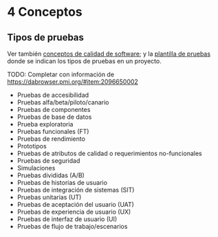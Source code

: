 # 4 Conceptos

## Tipos de pruebas

Ver también [conceptos de calidad de
software](/4_Conceptos/4_Calidad_de_software.md); y la [plantilla de
pruebas](/3_Plantillas/3_4_Casos_de_prueba_de_usuario_final.md) donde se indican
los tipos de pruebas en un proyecto.

TODO: Completar con información de https://dabrowser.pmi.org/#item:2096650002

* Pruebas de accesibilidad
* Pruebas alfa/beta/piloto/canario
* Pruebas de componentes
* Pruebas de base de datos
* Prueba exploratoria
* Pruebas funcionales (FT)
* Pruebas de rendimiento
* Prototipos
* Pruebas de atributos de calidad o requerimientos no-funcionales
* Pruebas de seguridad
* Simulaciones
* Pruebas divididas (A/B)
* Pruebas de historias de usuario
* Pruebas de integración de sistemas (SIT)
* Pruebas unitarias (UT)
* Pruebas de aceptación del usuario (UAT)
* Pruebas de experiencia de usuario (UX)
* Pruebas de interfaz de usuario (UI)
* Pruebas de flujo de trabajo/escenarios